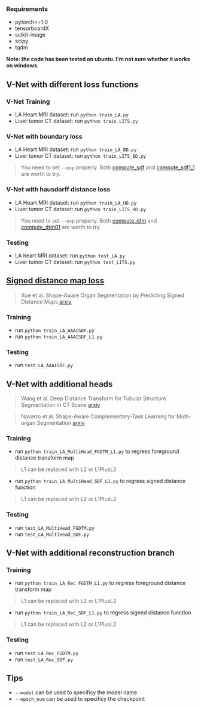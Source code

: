 ### Requirements
- pytorch>=1.0
- tensorboardX
- scikit-image
- scipy
- tqdm

**Note: the code has been tested on ubuntu. I'm not sure whether it works on windows.**


## V-Net with different loss functions
### V-Net Training
- LA Heart MRI dataset: run `python train_LA.py`
- Liver tumor CT dataset: run `python train_LITS.py`

### V-Net with boundary loss
- LA Heart MRI dataset: run `python train_LA_BD.py`
- Liver tumor CT dataset: run `python train_LITS_BD.py`

> You need to set `--exp` properly. Both [compute_sdf](https://github.com/JunMa11/SegWithDistMap/blob/ed55b65889a4ba4cf9f7532e63124fe9ba10fcf0/code/train_LA_BD.py#L94) and [compute_sdf1_1](https://github.com/JunMa11/SegWithDistMap/blob/ed55b65889a4ba4cf9f7532e63124fe9ba10fcf0/code/train_LA_BD.py#L63) are worth to try.

### V-Net with hausdorff distance loss
- LA Heart MRI dataset: run `python train_LA_HD.py`
- Liver tumor CT dataset: run `python train_LITS_HD.py`

> You need to set `--exp` properly. Both [compute_dtm](https://github.com/JunMa11/SegWithDistMap/blob/ed55b65889a4ba4cf9f7532e63124fe9ba10fcf0/code/train_LA_HD.py#L86) and [compute_dtm01](https://github.com/JunMa11/SegWithDistMap/blob/ed55b65889a4ba4cf9f7532e63124fe9ba10fcf0/code/train_LA_HD.py#LL63) are worth to try.

### Testing
- LA heart MRI dataset: run `python test_LA.py`
- Liver tumor CT dataset: run `python test_LITS.py`


## [Signed distance map loss](https://arxiv.org/abs/1912.03849)

> Xue et al. Shape-Aware Organ Segmentation by Predicting Signed Distance Maps [arxiv](https://arxiv.org/abs/1912.03849)

### Training

- run `python train_LA_AAAISDF.py`
- run `python train_LA_AAAISDF_L1.py`

### Testing
- run `test_LA_AAAISDF.py`


## V-Net with additional heads
> Wang et al. Deep Distance Transform for Tubular Structure Segmentation in CT Scans [arxiv](https://arxiv.org/abs/1912.03383)

> Navarro et al. Shape-Aware Complementary-Task Learning for Multi-organ Segmentation [arxiv](https://arxiv.org/abs/1908.05099)

### Training

- run `python train_LA_MultiHead_FGDTM_L1.py` to regress foreground distance transform map

> L1 can be replaced with L2 or L1PlusL2

- run `python train_LA_MultiHead_SDF_L1.py` to regress signed distance function

> L1 can be replaced with L2 or L1PlusL2

### Testing

- run `test_LA_MultiHead_FGDTM.py `
- run `test_LA_MultiHead_SDF.py`

## V-Net with additional reconstruction branch
### Training

- run `python train_LA_Rec_FGDTM_L1.py` to regress foreground distance transform map

> L1 can be replaced with L2 or L1PlusL2

- run `python train_LA_Rec_SDF_L1.py` to regress signed distance function

> L1 can be replaced with L2 or L1PlusL2


### Testing

- run `test_LA_Rec_FGDTM.py `
- run `test_LA_Rec_SDF.py`

## Tips
- `--model` can be used to specificy the model name
- `--epoch_num` can be used to specificy the checkpoint




